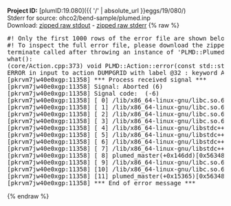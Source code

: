 **Project ID:** [plumID:19.080]({{ '/' | absolute_url }}eggs/19/080/)  
Stderr for source:  ohco2/bend-sample/plumed.inp   
Download: [zipped raw stdout](plumed.inp.plumed_master.stdout.txt.zip) - [zipped raw stderr](plumed.inp.plumed_master.stderr.txt.zip) 
{% raw %}
<pre>
#! Only the first 1000 rows of the error file are shown below
#! To inspect the full error file, please download the zipped raw stderr file above
terminate called after throwing an instance of 'PLMD::Plumed::ExceptionError'
what():
(core/Action.cpp:373) void PLMD::Action::error(const std::string&) const
ERROR in input to action DUMPGRID with label @32 : keyword ARG is compulsory for this action
[pkrvm7jw40e0xgp:11358] *** Process received signal ***
[pkrvm7jw40e0xgp:11358] Signal: Aborted (6)
[pkrvm7jw40e0xgp:11358] Signal code:  (-6)
[pkrvm7jw40e0xgp:11358] [ 0] /lib/x86_64-linux-gnu/libc.so.6(+0x45330)[0x7fd4fbe45330]
[pkrvm7jw40e0xgp:11358] [ 1] /lib/x86_64-linux-gnu/libc.so.6(pthread_kill+0x11c)[0x7fd4fbe9eb2c]
[pkrvm7jw40e0xgp:11358] [ 2] /lib/x86_64-linux-gnu/libc.so.6(gsignal+0x1e)[0x7fd4fbe4527e]
[pkrvm7jw40e0xgp:11358] [ 3] /lib/x86_64-linux-gnu/libc.so.6(abort+0xdf)[0x7fd4fbe288ff]
[pkrvm7jw40e0xgp:11358] [ 4] /lib/x86_64-linux-gnu/libstdc++.so.6(+0xa5ff5)[0x7fd4fc2a5ff5]
[pkrvm7jw40e0xgp:11358] [ 5] /lib/x86_64-linux-gnu/libstdc++.so.6(+0xbb0da)[0x7fd4fc2bb0da]
[pkrvm7jw40e0xgp:11358] [ 6] /lib/x86_64-linux-gnu/libstdc++.so.6(_ZSt10unexpectedv+0x0)[0x7fd4fc2a5a55]
[pkrvm7jw40e0xgp:11358] [ 7] /lib/x86_64-linux-gnu/libstdc++.so.6(+0xa5a6f)[0x7fd4fc2a5a6f]
[pkrvm7jw40e0xgp:11358] [ 8] plumed_master(+0x146dd)[0x563480a686dd]
[pkrvm7jw40e0xgp:11358] [ 9] /lib/x86_64-linux-gnu/libc.so.6(+0x2a1ca)[0x7fd4fbe2a1ca]
[pkrvm7jw40e0xgp:11358] [10] /lib/x86_64-linux-gnu/libc.so.6(__libc_start_main+0x8b)[0x7fd4fbe2a28b]
[pkrvm7jw40e0xgp:11358] [11] plumed_master(+0x15365)[0x563480a69365]
[pkrvm7jw40e0xgp:11358] *** End of error message ***
</pre>
{% endraw %}

